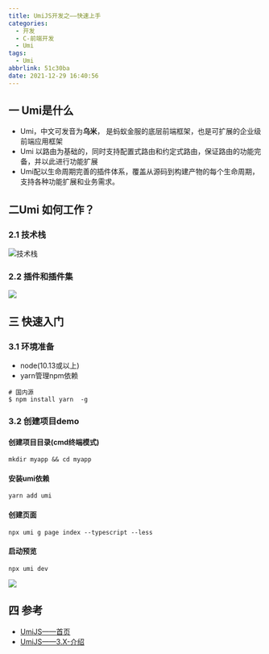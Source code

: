 ```yaml
---
title: UmiJS开发之——快速上手
categories:
  - 开发
  - C-前端开发
  - Umi
tags:
  - Umi
abbrlink: 51c30ba
date: 2021-12-29 16:40:56
---
```

## 一 Umi是什么

* Umi，中文可发音为**乌米**， 是蚂蚁金服的底层前端框架，也是可扩展的企业级前端应用框架
* Umi 以路由为基础的，同时支持配置式路由和约定式路由，保证路由的功能完备，并以此进行功能扩展
* Umi配以生命周期完善的插件体系，覆盖从源码到构建产物的每个生命周期，支持各种功能扩展和业务需求。

<!--more-->

## 二Umi 如何工作？

### 2.1 技术栈

![技术栈][1]

### 2.2 插件和插件集
![][2]

## 三 快速入门

### 3.1 环境准备

* node(10.13或以上)
* yarn管理npm依赖

```
# 国内源
$ npm install yarn  -g
```

### 3.2 创建项目demo

####  创建项目目录(cmd终端模式)

```
mkdir myapp && cd myapp
```

#### 安装umi依赖

```
yarn add umi
```

#### 创建页面

```
npx umi g page index --typescript --less
```

#### 启动预览

```
npx umi dev
```

![][3]

## 四 参考
* [UmiJS——首页](https://umijs.org/zh-CN)
* [UmiJS——3.X-介绍](https://umijs.org/zh-CN/docs)



[1]:https://cdn.staticaly.com/gh/PGzxc/CDN/master/blog-umi/umi-struct-technology-view.png
[2]:https://cdn.staticaly.com/gh/PGzxc/CDN/master/blog-umi/umi-struct-plugin-view.png
[3]:https://cdn.staticaly.com/gh/PGzxc/CDN/master/blog-umi/umi-first-demo-preview.png